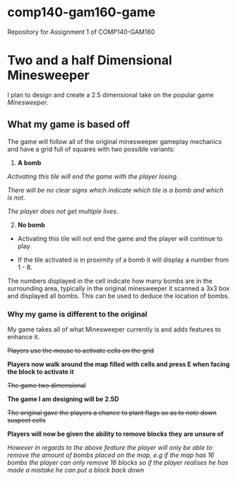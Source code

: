 # comp140-gam160-game
Repository for Assignment 1 of COMP140-GAM160

# Two and a half Dimensional Minesweeper
I plan to design and create a 2.5 dimensional take on the popular game _Minesweeper_.

## What my game is based off
The game will follow all of the original minesweeper gameplay mechanics and have a grid full of squares with two possible variants:

1. **A bomb** 

_Activating this tile will end the game with the player losing_.

_There will be no clear signs which indicate which tile is a bomb and which is not_.

_The player does not get multiple lives_.


2. **No bomb**

* Activating this tile will not end the game and the player will continue to play.

* If the tile activated is in proximity of a bomb it will display a number from 1 - 8.


The numbers displayed in the cell indicate how many bombs are in the surrounding area, typically in the original minesweeper it
scanned a 3x3 box and displayed all bombs. This can be used to deduce the location of bombs.

### Why my game is different to the original

My game takes all of what Minesweeper currently is and adds features to enhance it.

~~Players use the mouse to activate cells on the grid~~

**Players now walk around the map filled with cells and press E when facing the block to activate it**


~~The game two dimensional~~

**The game I am designing will be 2.5D**


~~The original gave the players a chance to plant flags so as to note down suspect cells~~

**Players will now be given the ability to remove blocks they are unsure of**

_However in regards to the above feature the player will only be able to remove the amount of bombs placed on the map, e.g if
the map has 16 bombs the player can only remove 16 blocks so if the player realises he has made a mistake he can put a block back down_

